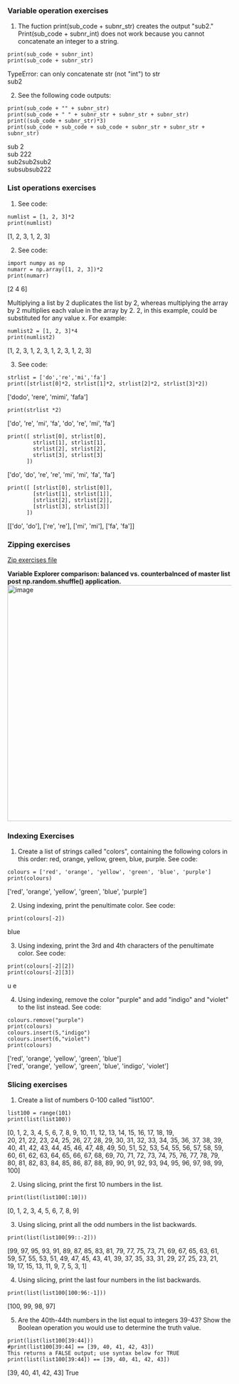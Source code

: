 ### Variable operation exercises
1. The fuction print(sub_code + subnr_str) creates the output "sub2."
Print(sub_code + subnr_int) does not work because you cannot concatenate an integer to a string.
```
print(sub_code + subnr_int)
print(sub_code + subnr_str)
```
  TypeError: can only concatenate str (not "int") to str <br>
  sub2

2. See the following code outputs:
```
print(sub_code + "" + subnr_str)
print(sub_code + " " + subnr_str + subnr_str + subnr_str)
print((sub_code + subnr_str)*3)
print(sub_code + sub_code + sub_code + subnr_str + subnr_str + subnr_str)
```
  sub 2 <br>
  sub 222 <br>
  sub2sub2sub2 <br>
  subsubsub222 

### List operations exercises
1. See code:
```
numlist = [1, 2, 3]*2
print(numlist)
```
[1, 2, 3, 1, 2, 3]

2. See code:
```
import numpy as np
numarr = np.array([1, 2, 3])*2
print(numarr)
```
[2 4 6]

Multiplying a list by 2 duplicates the list by 2, whereas multiplying the array by 2 multiplies each value in the array by 2. 2, in this example, could be substituted for any value x. For example:
```
numlist2 = [1, 2, 3]*4
print(numlist2)
```
[1, 2, 3, 1, 2, 3, 1, 2, 3, 1, 2, 3]

3. See code:
```
strlist = ['do','re','mi','fa']
print([strlist[0]*2, strlist[1]*2, strlist[2]*2, strlist[3]*2])
```
['dodo', 'rere', 'mimi', 'fafa']
```
print(strlist *2)
```
['do', 're', 'mi', 'fa', 'do', 're', 'mi', 'fa']
```
print([ strlist[0], strlist[0], 
        strlist[1], strlist[1], 
        strlist[2], strlist[2], 
        strlist[3], strlist[3]
      ])
```
['do', 'do', 're', 're', 'mi', 'mi', 'fa', 'fa']
```
print([ [strlist[0], strlist[0]], 
        [strlist[1], strlist[1]], 
        [strlist[2], strlist[2]], 
        [strlist[3], strlist[3]]
      ])
```
[['do', 'do'], ['re', 're'], ['mi', 'mi'], ['fa', 'fa']]

### Zipping exercises
[Zip exercises file](https://github.com/KelseyBrick/PSYCHO-403-Fall-2022/blob/main/Assignment_3/zip_exercise.py)

**Variable Explorer comparison: balanced vs. counterbalnced of master list post np.random.shuffle() application.**
<img width="529" alt="image" src="https://user-images.githubusercontent.com/113373038/193157832-7a143f6d-3edf-44d7-927b-8763d194798c.png">


### Indexing Exercises
1. Create a list of strings called "colors", containing the following colors in this order: red, orange, yellow, green, blue, purple. See code:
```
colours = ['red', 'orange', 'yellow', 'green', 'blue', 'purple']
print(colours)
```
['red', 'orange', 'yellow', 'green', 'blue', 'purple']

2. Using indexing, print the penultimate color. See code:
```
print(colours[-2])
```
blue

3. Using indexing, print the 3rd and 4th characters of the penultimate color. See code:
```
print(colours[-2][2])
print(colours[-2][3])
```
u
e

4. Using indexing, remove the color "purple" and add "indigo" and "violet" to the list instead. See code:
```
colours.remove("purple")
print(colours)
colours.insert(5,"indigo")
colours.insert(6,"violet")
print(colours)
```
['red', 'orange', 'yellow', 'green', 'blue'] <br>
['red', 'orange', 'yellow', 'green', 'blue', 'indigo', 'violet']

### Slicing exercises
1. Create a list of numbers 0-100 called "list100".
```
list100 = range(101)
print(list(list100))
```
[0, 1, 2, 3, 4, 5, 6, 7, 8, 9, 10, 11, 12, 13, 14, 15, 16, 17, 18, 19, <br>
20, 21, 22, 23, 24, 25, 26, 27, 28, 29, 30, 31, 32, 33, 34, 35, 36, 37, 38, 39, <br>
40, 41, 42, 43, 44, 45, 46, 47, 48, 49, 50, 51, 52, 53, 54, 55, 56, 57, 58, 59, <br>
60, 61, 62, 63, 64, 65, 66, 67, 68, 69, 70, 71, 72, 73, 74, 75, 76, 77, 78, 79, <br>
80, 81, 82, 83, 84, 85, 86, 87, 88, 89, 90, 91, 92, 93, 94, 95, 96, 97, 98, 99, 100]

2. Using slicing, print the first 10 numbers in the list.
```
print(list(list100[:10])) 
```
[0, 1, 2, 3, 4, 5, 6, 7, 8, 9]

3. Using slicing, print all the odd numbers in the list backwards.
```
print(list(list100[99::-2]))   
```
[99, 97, 95, 93, 91, 89, 87, 85, 83, 81, 79, 77, 75, 73, 71, 69, 67, 65, 63, 61, <br>
59, 57, 55, 53, 51, 49, 47, 45, 43, 41, 39, 37, 35, 33, 31, 29, 27, 25, 23, 21, <br>
19, 17, 15, 13, 11, 9, 7, 5, 3, 1]

4. Using slicing, print the last four numbers in the list backwards.
```
print(list(list100[100:96:-1])) 
```
[100, 99, 98, 97]

5. Are the 40th-44th numbers in the list equal to integers 39-43? Show the Boolean operation you would use to determine the truth value.
```
print(list(list100[39:44])) 
#print(list100[39:44] == [39, 40, 41, 42, 43])                      This returns a FALSE output; use syntax below for TRUE
print(list(list100[39:44]) == [39, 40, 41, 42, 43])
```
[39, 40, 41, 42, 43]
True
